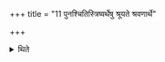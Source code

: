 +++
title = "11 पुनश्चितिस्त्रिष्वर्थेषु श्रूयते श्रवणार्थे"

+++

<details><summary>थिते</summary>

पुनश्चितिस्त्रिष्वर्थेषु श्रूयते । श्रवणार्थे समृद्ध्यर्थे सन्तानार्थे वा ११
</details>
